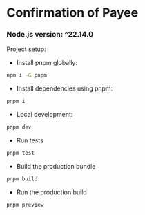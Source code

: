 # Confirmation of Payee

### Node.js version: ^22.14.0

Project setup:

- Install pnpm globally:

```sh
npm i -G pnpm
```

- Install dependencies using pnpm:

```sh
pnpm i
```

- Local development:

```sh
pnpm dev
```

- Run tests

```sh
pnpm test
```

- Build the production bundle

```sh
pnpm build
```

- Run the production build

```sh
pnpm preview
```